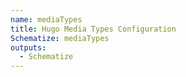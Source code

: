 ```yaml
---
name: mediaTypes
title: Hugo Media Types Configuration
Schematize: mediaTypes
outputs:
  - Schematize
---
```

